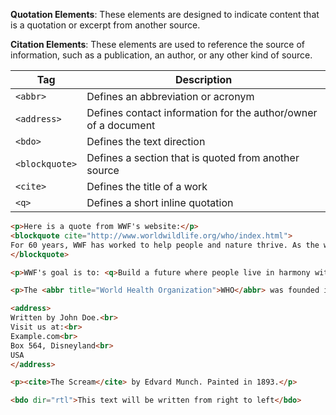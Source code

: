 **Quotation Elements**: These elements are designed to indicate content that is a quotation or excerpt from another source.

**Citation Elements**: These elements are used to reference the source of information, such as a publication, an author, or any other kind of source.

| Tag        | Description                                                   |
|------------|---------------------------------------------------------------|
| `<abbr>`   | Defines an abbreviation or acronym                            |
| `<address>`| Defines contact information for the author/owner of a document|
| `<bdo>`    | Defines the text direction                                   |
| `<blockquote>` | Defines a section that is quoted from another source      |
| `<cite>`   | Defines the title of a work                                   |
| `<q>`      | Defines a short inline quotation                              |

```html
<p>Here is a quote from WWF's website:</p>  
<blockquote cite="http://www.worldwildlife.org/who/index.html">  
For 60 years, WWF has worked to help people and nature thrive. As the world's leading conservation organization, WWF works in nearly 100 countries. At every level, we collaborate with people around the world to develop and deliver innovative solutions that protect communities, wildlife, and the places in which they live.  
</blockquote>
```


```html
<p>WWF's goal is to: <q>Build a future where people live in harmony with nature.</q></p>
```


```html
<p>The <abbr title="World Health Organization">WHO</abbr> was founded in 1948.</p>
```

```html
<address>  
Written by John Doe.<br>  
Visit us at:<br>  
Example.com<br>  
Box 564, Disneyland<br>  
USA  
</address>
```

```html
<p><cite>The Scream</cite> by Edvard Munch. Painted in 1893.</p>
```

```html
<bdo dir="rtl">This text will be written from right to left</bdo>
```

